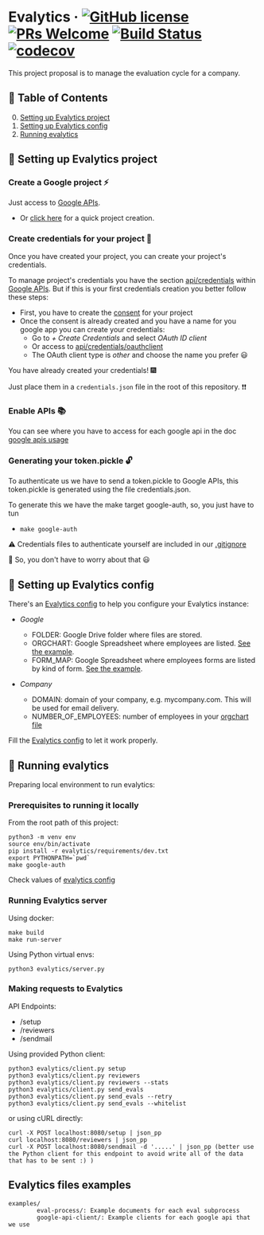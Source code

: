 # Evalytics &middot; [![GitHub license](https://img.shields.io/badge/License-Apache%202.0-blue.svg)](https://github.com/eduardogr/evalytics/blob/master/.github/LICENSE) [![PRs Welcome](https://img.shields.io/badge/PRs-welcome-brightgreen.svg)](https://github.com/eduardogr/evalytics/blob/master/.github/CONTRIBUTING.md) [![Build Status](https://travis-ci.org/eduardogr/evalytics.svg?branch=master)](https://travis-ci.org/eduardogr/evalytics) [![codecov](https://codecov.io/gh/eduardogr/evalytics/branch/master/graph/badge.svg)](https://codecov.io/gh/eduardogr/evalytics)

This project proposal is to manage the evaluation cycle for a company.

## :bookmark_tabs: Table of Contents

0. [Setting up Evalytics project](#:wrench:-settings-up-evalytics-project)
0. [Setting up Evalytics config](#:pencil:-setting-up-evalytics-config)
0. [Running evalytics](#:rocket:-running-evalytics)

## :wrench: Setting up Evalytics project

### Create a Google project :zap:

Just access to [Google APIs](https://console.developers.google.com/).

  - Or [click here](https://console.developers.google.com/projectcreate) for a quick project creation.

### Create credentials for your project :key:

Once you have created your project, you can create your project's credentials.

To manage project's credentials you have the section [api/credentials](https://console.developers.google.com/apis/credentials) within [Google APIs](https://console.developers.google.com/). But if this is your first credentials creation you better follow these steps:

  - First, you have to create the [consent](https://console.developers.google.com/apis/credentials/consent) for your project
  - Once the consent is already created and you have a name for you google app you can create your credentials:
      - Go to *+ Create Credentials* and select *OAuth ID client*
      - Or access to [api/credentials/oauthclient](https://console.developers.google.com/apis/credentials/oauthclient)
      - The OAuth client type is *other* and choose the name you prefer :smiley:

You have already created your credentials! :fireworks:

Just place them in a `credentials.json` file in the root of this repository. :heavy_exclamation_mark::heavy_exclamation_mark:

### Enable APIs :books:

You can see where you have to access for each google api in the doc [google apis usage](doc/google-apis/usage.md)

### Generating your token.pickle :unlock:

To authenticate us we have to send a token.pickle to Google APIs, this token.pickle is generated using the file credentials.json.

To generate this we have the make target google-auth, so, you just have to tun

  - `make google-auth`



:warning: Credentials files to authenticate yourself are included in our [.gitignore](.gitignore) 

:angel: So, you don't have to worry about that :smiley:

## :pencil: Setting up Evalytics config

There's an [Evalytics config](./config.ini) to help you configure your Evalytics instance:

* *Google*

  - FOLDER: Google Drive folder where files are stored.
  - ORGCHART: Google Spreadsheet where employees are listed. [See the example](./examples/eval-process/0_existing_OrgChart.csv).
  - FORM_MAP: Google Spreadsheet where employees forms are listed by kind of form. [See the example](./examples/eval-process/0_existing_FormMap.csv).

* *Company*

  - DOMAIN: domain of your company, e.g. mycompany.com. This will be used for email delivery.
  - NUMBER_OF_EMPLOYEES: number of employees in your [orgchart file]((./examples/eval-process/0_existing_OrgChart.csv))

Fill the [Evalytics config](./config.ini) to let it work properly.

## :rocket: Running evalytics

Preparing local environment to run evalytics:

### Prerequisites to running it locally

From the root path of this project:

```
python3 -m venv env
source env/bin/activate
pip install -r evalytics/requirements/dev.txt
export PYTHONPATH=`pwd`
make google-auth
```

Check values of [evalytics config](./config.ini)

### Running Evalytics server

Using docker:

```
make build
make run-server
```

Using Python virtual envs:

```
python3 evalytics/server.py
```

### Making requests to Evalytics

API Endpoints:

  - /setup
  - /reviewers
  - /sendmail

Using provided Python client:

```
python3 evalytics/client.py setup
python3 evalytics/client.py reviewers
python3 evalytics/client.py reviewers --stats
python3 evalytics/client.py send_evals
python3 evalytics/client.py send_evals --retry
python3 evalytics/client.py send_evals --whitelist
```

or using cURL directly:
```
curl -X POST localhost:8080/setup | json_pp
curl localhost:8080/reviewers | json_pp
curl -X POST localhost:8080/sendmail -d '.....' | json_pp (better use the Python client for this endpoint to avoid write all of the data that has to be sent :) )

```

## Evalytics files examples

```
examples/
        eval-process/: Example documents for each eval subprocess
        google-api-client/: Example clients for each google api that we use
```
